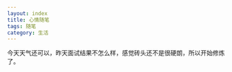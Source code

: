 ```yaml
---
layout: index
title: 心情随笔
tags: 随笔
category: 生活
---
```


今天天气还可以，昨天面试结果不怎么样，感觉砖头还不是很硬朗，所以开始修炼了。
